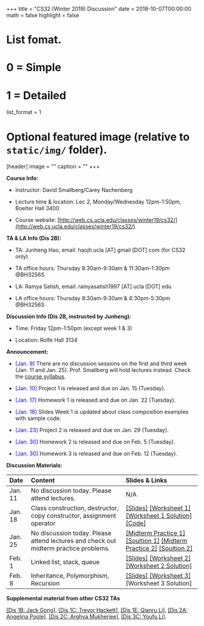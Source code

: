 +++
title = "CS32 (Winter 2019) Discussion"
date = 2018-10-07T00:00:00
math = false
highlight = false

# List fomat.
#   0 = Simple
#   1 = Detailed
list_format = 1

# Optional featured image (relative to `static/img/` folder).
[header]
image = ""
caption = ""
+++

**Course Info:**

* Instructor: David Smallberg/Carey Nachenberg

* Lecture time & location: Lec 2, Monday/Wednesday 12pm-1:50pm, Boelter Hall 3400

* Course website: [http://web.cs.ucla.edu/classes/winter19/cs32/](http://web.cs.ucla.edu/classes/winter19/cs32/)

**TA & LA Info (Dis 2B):**

* TA: Junheng Hao, email: haojh.ucla [AT] gmail [DOT] com (for CS32 only)

* TA office hours: Thursday 8:30am-9:30am & 11:30am-1:30pm @BH3256S

* LA: Ramya Satish, email: ramyasatish1997 [AT] ucla [DOT] edu

* LA office hours: Thursday 8:30am-9:30am & 4:30pm-5:30pm @BH3256S

**Discussion Info (Dis 2B, instructed by Junheng):**

* Time: Friday 12pm-1:50pm (except week 1 & 3)

* Location: Rolfe Hall 3134

**Announcement:**

* <span style="color:blue">\[Jan. 9\]</span> There are no discussion sessions on the first and third week (Jan. 11 and Jan. 25). Prof. Smallberg will hold lectures instead. Check the [course syllabus](http://web.cs.ucla.edu/classes/winter19/cs32/).

* <span style="color:blue">\[Jan. 10\]</span> Project 1 is released and due on Jan. 15 (Tuesday).

* <span style="color:blue">\[Jan. 17\]</span> Homework 1 is released and due on Jan. 22 (Tuesday).

* <span style="color:blue">\[Jan. 18\]</span> Slides Week 1 is updated about class composition examples with sample code.

* <span style="color:blue">\[Jan. 23\]</span> Project 2 is released and due on Jan. 29 (Tuesday). 

* <span style="color:blue">\[Jan. 30\]</span> Homework 2 is released and due on Feb. 5 (Tuesday).

* <span style="color:blue">\[Jan. 30\]</span> Homework 3 is released and due on Feb. 12 (Tuesday).

**Discussion Materials:**

|  Date |                        Content                      |          Slides & Links            |
|:------|:----------------------------------------------------|:-----------------------------------|
| Jan. 11 | No discussion today. Please attend lectures. | N/A |
| Jan. 18 | Class construction, destructor, copy constructor, assignment operator | [\[Slides\]](https://www.haojunheng.com/files/cs32-w19/CS32_dis_week2.pdf)  [\[Worksheet 1\]](https://www.haojunheng.com/files/cs32-w19/worksheet1.pdf) [\[Worksheet 1 Solution\]](https://www.haojunheng.com/files/cs32-w19/worksheet1-solution.pdf) [\[Code\]](https://www.haojunheng.com/files/cs32-w19/sample_code_week2.zip) |
| Jan. 25 | No discussion today. Please attend lectures and check out midterm practice problems. | [\[Midterm Practice 1\]](http://web.cs.ucla.edu/classes/winter19/cs32/Sampleproblems/ChangMidterm1Practice.pdf) [\[Soultion 1\]](http://web.cs.ucla.edu/classes/winter19/cs32/Sampleproblems/ChangMidterm1PracticeSolution.pdf) [\[Midterm Practice 2\]](http://web.cs.ucla.edu/classes/winter19/cs32/Sampleproblems/ChoiMidterm1Practice.pdf) [\[Soultion 2\]](http://web.cs.ucla.edu/classes/winter19/cs32/Sampleproblems/ChoiMidterm1PracticeSolution.pdf) |
| Feb. 1  | Linked list, stack, queue  | [\[Slides\]](https://www.haojunheng.com/files/cs32-w19/CS32_dis_week4.pdf) [\[Worksheet 2\]](https://www.haojunheng.com/files/cs32-w19/worksheet2.pdf) [\[Worksheet 2 Solution\]](https://www.haojunheng.com/files/cs32-w19/worksheet2-solution.pdf) |
| Feb. 8  | Inheritance, Polymorphism, Recursion  | [\[Slides\]]((https://www.haojunheng.com/files/cs32-w19/CS32_dis_week5.pdf)) [\[Worksheet 3\]](https://www.haojunheng.com/files/cs32-w19/worksheet3.pdf) \[Worksheet 3 Solution\] |

**Supplemental material from other CS32 TAs**

[\[Dis 1B: Jack Gong\]](https://drive.google.com/drive/folders/1DkTdV62hpS057MV2zKkehglvs9b0LuFT), 
[\[Dis 1C: Trevor Hackett\]](https://drive.google.com/drive/folders/1hYW5Jmkz5bjdr5YaKpoq8HTEQV8Upg4x), 
[\[Dis 1E: Qianru Li\]](https://drive.google.com/drive/folders/1CT-kBNJlQ9RwyTfuQRaiKNyMU53nGeXL),
[\[Dis 2A: Angelina Poole\]](https://sites.google.com/g.ucla.edu/angelinapoole),
[\[Dis 2C: Arghya Mukherjee\]](https://drive.google.com/drive/folders/1Am4bUoxWz5eJkPaUncYPnXzglCsCOATk),
[\[Dis 3C: Youfu Li\]](http://web.cs.ucla.edu/~youfuli/teaching/winter19/index.html).



